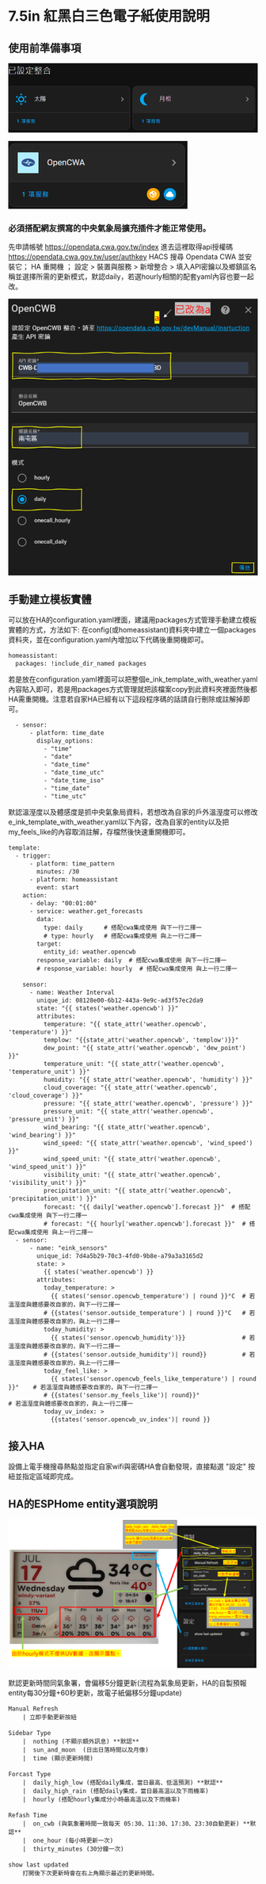# 7.5in 紅黑白三色電子紙使用說明

## 使用前準備事項

![Mosquitto_broker](/e_ink_display/image/161812.png)

![Mosquitto_broker](/e_ink_display/image/161954.png)

### 必須搭配網友撰寫的中央氣象局擴充插件才能正常使用。
先申請帳號
https://opendata.cwa.gov.tw/index
進去這裡取得api授權碼
https://opendata.cwa.gov.tw/user/authkey
HACS 搜尋 Opendata CWA 並安裝它； HA 重開機 ； 設定 > 裝置與服務  > 新增整合 > 填入API密鑰以及鄉鎮區名稱並選擇所需的更新模式，默認daily，若選hourly相關的配套yaml內容也要一起改。

![Mosquitto_broker](/e_ink_display/image/142722.png)

## 手動建立模板實體 
可以放在HA的configuration.yaml裡面，建議用packages方式管理手動建立模板實體的方式，方法如下: 在config(或homeassistant)資料夾中建立一個packages資料夾，並在configuration.yaml內增加以下代碼後重開機即可。

    homeassistant:
      packages: !include_dir_named packages

若是放在configuration.yaml裡面可以把整個e_ink_template_with_weather.yaml 內容貼入即可，若是用packages方式管理就把該檔案copy到此資料夾裡面然後都HA需重開機。注意若自家HA已經有以下這段程序碼的話請自行刪除或註解掉即可。

      - sensor:
          - platform: time_date
            display_options:
              - "time"
              - "date"
              - "date_time"
              - "date_time_utc"
              - "date_time_iso"
              - "time_date"
              - "time_utc"

默認溫溼度以及體感度是抓中央氣象局資料，若想改為自家的戶外溫溼度可以修改e_ink_template_with_weather.yaml以下內容，改為自家的entity以及把 my_feels_like的內容取消註解，存檔然後快速重開機即可。
    
    template:
      - trigger:
          - platform: time_pattern
            minutes: /30
          - platform: homeassistant
            event: start
        action:
          - delay: "00:01:00"
          - service: weather.get_forecasts
            data:
              type: daily      # 搭配cwa集成使用 與下一行二擇一
              # type: hourly   # 搭配cwa集成使用 與上一行二擇一
            target:
              entity_id: weather.opencwb
            response_variable: daily  # 搭配cwa集成使用 與下一行二擇一
            # response_variable: hourly  # 搭配cwa集成使用 與上一行二擇一
    
        sensor:
          - name: Weather Interval
            unique_id: 08128e00-6b12-443a-9e9c-ad3f57ec2da9
            state: "{{ states('weather.opencwb') }}"
            attributes:
              temperature: "{{ state_attr('weather.opencwb', 'temperature') }}"
              templow: "{{state_attr('weather.opencwb', 'templow')}}"
              dew_point: "{{ state_attr('weather.opencwb', 'dew_point') }}"
              temperature_unit: "{{ state_attr('weather.opencwb', 'temperature_unit') }}"
              humidity: "{{ state_attr('weather.opencwb', 'humidity') }}"
              cloud_coverage: "{{ state_attr('weather.opencwb', 'cloud_coverage') }}"
              pressure: "{{ state_attr('weather.opencwb', 'pressure') }}"
              pressure_unit: "{{ state_attr('weather.opencwb', 'pressure_unit') }}"
              wind_bearing: "{{ state_attr('weather.opencwb', 'wind_bearing') }}"
              wind_speed: "{{ state_attr('weather.opencwb', 'wind_speed') }}"
              wind_speed_unit: "{{ state_attr('weather.opencwb', 'wind_speed_unit') }}"
              visibility_unit: "{{ state_attr('weather.opencwb', 'visibility_unit') }}"
              precipitation_unit: "{{ state_attr('weather.opencwb', 'precipitation_unit') }}"
              forecast: "{{ daily['weather.opencwb'].forecast }}"  # 搭配cwa集成使用 與下一行二擇一
              # forecast: "{{ hourly['weather.opencwb'].forecast }}"  # 搭配cwa集成使用 與上一行二擇一
      - sensor:
          - name: "eink_sensors"
            unique_id: 7d4a5b29-70c3-4fd0-9b8e-a79a3a3165d2
            state: >
              {{ states('weather.opencwb') }}
            attributes:
              today_temperature: >
                {{ states('sensor.opencwb_temperature') | round }}°C  # 若溫溼度與體感要改自家的，與下一行二擇一
              # {{states('sensor.outside_temperature') | round }}°C   # 若溫溼度與體感要改自家的，與上一行二擇一
              today_humidity: >
                {{ states('sensor.opencwb_humidity')}}                # 若溫溼度與體感要改自家的，與下一行二擇一
              # {{states('sensor.outside_humidity')| round}}          # 若溫溼度與體感要改自家的，與上一行二擇一
              today_feel_like: >
                {{ states('sensor.opencwb_feels_like_temperature') | round }}°    # 若溫溼度與體感要改自家的，與下一行二擇一
              # {{states('sensor.my_feels_like')| round}}°                        # 若溫溼度與體感要改自家的，與上一行二擇一
              today_uv_index: >
                {{states('sensor.opencwb_uv_index')| round }}

## 接入HA
設備上電手機搜尋熱點並指定自家wifi與密碼HA會自動發現，直接點選 "設定" 按紐並指定區域即完成。
         
## HA的ESPHome entity選項說明
![Mosquitto_broker](/e_ink_display/image/150554.png)

默認更新時間同氣象署，會偏移5分鐘更新(流程為氣象局更新，HA的自製預報entity每30分鐘+60秒更新，故電子紙偏移5分鐘update)

    Manual Refresh
        | 立即手動更新按紐
    
    Sidebar Type
        |  nothing (不顯示額外訊息) **默認**    
        |  sun_and_moon  (日出日落時間以及月像)
        |  time (顯示更新時間)
    
    Forcast Type
        |  daily_high_low (搭配daily集成，當日最高、低溫預測) **默認**
        |  daily_high_rain (搭配daily集成，當日最高溫以及下雨機率)
        |  hourly (搭配hourly集成分小時最高溫以及下雨機率)

    Refash Time
        |  on_cwb (與氣象署時間一致每天 05:30、11:30、17:30、23:30自動更新) **默認**
        |  one_hour (每小時更新一次)
        |  thirty_minutes (30分鐘一次)
        
    show last updated
        打開後下次更新時會在右上角顯示最近的更新時間。 


